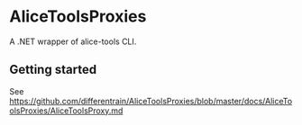 # AliceToolsProxies
A .NET wrapper of alice-tools CLI.

## Getting started 
See https://github.com/differentrain/AliceToolsProxies/blob/master/docs/AliceToolsProxies/AliceToolsProxy.md

